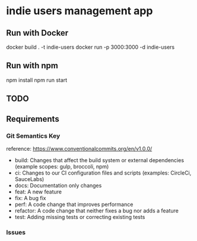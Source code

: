 # indie users management app

## Run with Docker

docker build . -t indie-users
docker run -p 3000:3000 -d indie-users

## Run with npm

npm install
npm run start

## TODO

## Requirements

### Git Semantics Key

reference: https://www.conventionalcommits.org/en/v1.0.0/

- build: Changes that affect the build system or external dependencies (example scopes: gulp, broccoli, npm)
- ci: Changes to our CI configuration files and scripts (examples: CircleCi, SauceLabs)
- docs: Documentation only changes
- feat: A new feature
- fix: A bug fix
- perf: A code change that improves performance
- refactor: A code change that neither fixes a bug nor adds a feature
- test: Adding missing tests or correcting existing tests

### Issues
